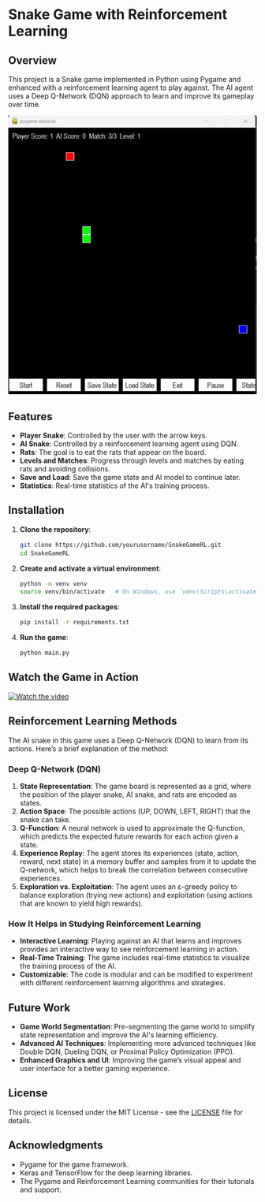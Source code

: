 # Snake Game with Reinforcement Learning

## Overview

This project is a Snake game implemented in Python using Pygame and enhanced with a reinforcement learning agent to play against. The AI agent uses a Deep Q-Network (DQN) approach to learn and improve its gameplay over time.

![Snake Game Screenshot](Screenshots/Screenshot_3.png)  

## Features

- **Player Snake**: Controlled by the user with the arrow keys.
- **AI Snake**: Controlled by a reinforcement learning agent using DQN.
- **Rats**: The goal is to eat the rats that appear on the board.
- **Levels and Matches**: Progress through levels and matches by eating rats and avoiding collisions.
- **Save and Load**: Save the game state and AI model to continue later.
- **Statistics**: Real-time statistics of the AI's training process.

## Installation

1. **Clone the repository**:
    ```bash
    git clone https://github.com/yourusername/SnakeGameRL.git
    cd SnakeGameRL
    ```

2. **Create and activate a virtual environment**:
    ```bash
    python -m venv venv
    source venv/bin/activate   # On Windows, use `venv\Scripts\activate`
    ```

3. **Install the required packages**:
    ```bash
    pip install -r requirements.txt
    ```

4. **Run the game**:
    ```bash
    python main.py
    ```

## Watch the Game in Action

[![Watch the video](https://img.youtube.com/vi/VIDEO_ID/maxresdefault.jpg)](https://youtu.be/VIDEO_ID)

## Reinforcement Learning Methods

The AI snake in this game uses a Deep Q-Network (DQN) to learn from its actions. Here’s a brief explanation of the method:

### Deep Q-Network (DQN)

1. **State Representation**: The game board is represented as a grid, where the position of the player snake, AI snake, and rats are encoded as states.
2. **Action Space**: The possible actions (UP, DOWN, LEFT, RIGHT) that the snake can take.
3. **Q-Function**: A neural network is used to approximate the Q-function, which predicts the expected future rewards for each action given a state.
4. **Experience Replay**: The agent stores its experiences (state, action, reward, next state) in a memory buffer and samples from it to update the Q-network, which helps to break the correlation between consecutive experiences.
5. **Exploration vs. Exploitation**: The agent uses an ε-greedy policy to balance exploration (trying new actions) and exploitation (using actions that are known to yield high rewards).

### How It Helps in Studying Reinforcement Learning

- **Interactive Learning**: Playing against an AI that learns and improves provides an interactive way to see reinforcement learning in action.
- **Real-Time Training**: The game includes real-time statistics to visualize the training process of the AI.
- **Customizable**: The code is modular and can be modified to experiment with different reinforcement learning algorithms and strategies.

## Future Work

- **Game World Segmentation**: Pre-segmenting the game world to simplify state representation and improve the AI's learning efficiency.
- **Advanced AI Techniques**: Implementing more advanced techniques like Double DQN, Dueling DQN, or Proximal Policy Optimization (PPO).
- **Enhanced Graphics and UI**: Improving the game’s visual appeal and user interface for a better gaming experience.

## License

This project is licensed under the MIT License - see the [LICENSE](LICENSE) file for details.

## Acknowledgments

- Pygame for the game framework.
- Keras and TensorFlow for the deep learning libraries.
- The Pygame and Reinforcement Learning communities for their tutorials and support.
